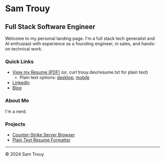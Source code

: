 # Sam Trouy
## Full Stack Software Engineer

Welcome to my personal landing page. I'm a full stack tech generalist and AI enthusiast with experience as a founding engineer, in sales, and hands-on technical work.

### Quick Links
- [View my Resume (PDF)](resume.pdf) (or, curl trouy.dev/resume.txt for plain text)
  - Plain text options: [desktop](resume.txt), [mobile](mobile_resume.txt)
- [LinkedIn](https://linkedin.com/in/sam-trouy)
- [Blog](/blog/)

### About Me
I'm a nerd.

### Projects
- [Counter-Strike Server Browser](https://findservers.net)
- [Plain Text Resume Formatter](https://github.com/samtrouy/resume)

---
© 2024 Sam Trouy
